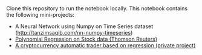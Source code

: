 # 

Clone this repository to run the notebook locally. This notebook contains the following mini-projects:

- A Neural Network using Numpy on Time Series dataset (http://tanzimsaqib.com/nn-numpy-timeseries)
- [Polynomial Regression on Stock data (Thomson Reuters)](https://github.com/tsaqib/ml-playground/blob/master/thomson-reuters-poly-reg/thomson-reuters-poly-reg.ipynb)
- [A cryptocurrency automatic trader based on regression (private project)](https://github.com/tsaqib/ml-playground/blob/master/crypto-trader/README.md)